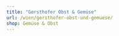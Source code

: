 ```yaml
---
title: "Gersthofer Obst & Gemüse"
url: /wien/gersthofer-obst-und-gemuese/
shop: Gemüse & Obst
---
```

